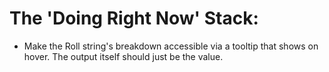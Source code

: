 # The 'Doing Right Now' Stack:

- Make the Roll string's breakdown accessible via a tooltip that shows on hover. The output itself should just be the value.
